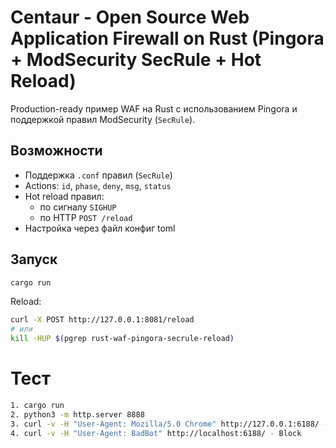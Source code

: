 # Centaur - Open Source Web Application Firewall on Rust (Pingora + ModSecurity SecRule + Hot Reload)

Production-ready пример WAF на Rust с использованием Pingora и поддержкой правил ModSecurity (`SecRule`).

## Возможности
- Поддержка `.conf` правил (`SecRule`)
- Actions: `id`, `phase`, `deny`, `msg`, `status`
- Hot reload правил:
  - по сигналу `SIGHUP`
  - по HTTP `POST /reload`
- Настройка через файл конфиг toml

## Запуск
```bash
cargo run
```

Reload:
```bash
curl -X POST http://127.0.0.1:8081/reload
# или
kill -HUP $(pgrep rust-waf-pingora-secrule-reload)
```

# Тест
```bash
1. cargo run
2. python3 -m http.server 8888 
3. curl -v -H "User-Agent: Mozilla/5.0 Chrome" http://127.0.0.1:6188/ - Allow
4. curl -v -H "User-Agent: BadBot" http://localhost:6188/ - Block
```